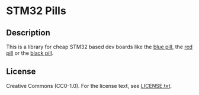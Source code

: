 # STM32 Pills

## Description

This is a library for cheap STM32 based dev boards like the [blue
pill][bluepill], the [red pill][redpill] or the [black pill][blackpill].

[bluepill]: https://wiki.stm32duino.com/index.php?title=Blue_Pill
[blackpill]: https://wiki.stm32duino.com/index.php?title=Black_Pill
[redpill]: https://wiki.stm32duino.com/index.php?title=Red_Pill

## License

Creative Commons (CC0-1.0). For the license text, see [LICENSE.txt](LICENSE.txt).
